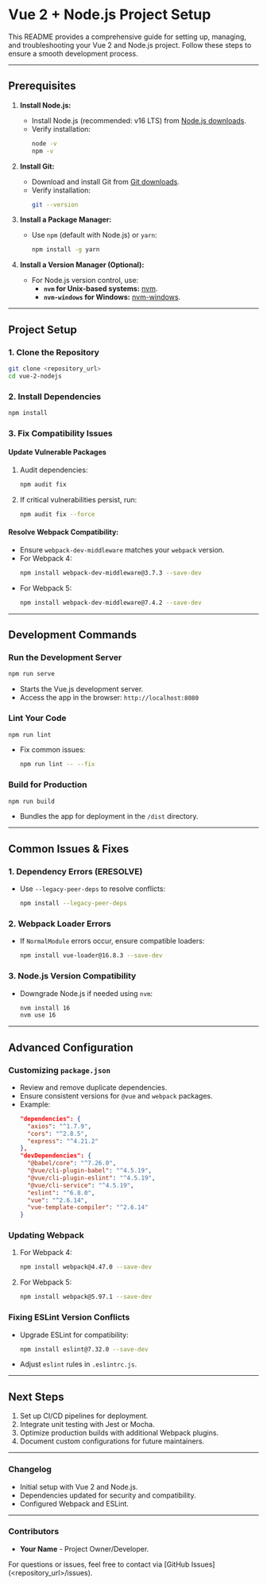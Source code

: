 # Vue 2 + Node.js Project Setup

This README provides a comprehensive guide for setting up, managing, and troubleshooting your Vue 2 and Node.js project. Follow these steps to ensure a smooth development process.

---

## **Prerequisites**

1. **Install Node.js:**
   - Install Node.js (recommended: v16 LTS) from [Node.js downloads](https://nodejs.org/).
   - Verify installation:
     ```bash
     node -v
     npm -v
     ```

2. **Install Git:**
   - Download and install Git from [Git downloads](https://git-scm.com/).
   - Verify installation:
     ```bash
     git --version
     ```

3. **Install a Package Manager:**
   - Use `npm` (default with Node.js) or `yarn`:
     ```bash
     npm install -g yarn
     ```

4. **Install a Version Manager (Optional):**
   - For Node.js version control, use:
     - **`nvm` for Unix-based systems:** [nvm](https://github.com/nvm-sh/nvm).
     - **`nvm-windows` for Windows:** [nvm-windows](https://github.com/coreybutler/nvm-windows).

---

## **Project Setup**

### 1. Clone the Repository
```bash
git clone <repository_url>
cd vue-2-nodejs
```

### 2. Install Dependencies
```bash
npm install
```

### 3. Fix Compatibility Issues
#### Update Vulnerable Packages
1. Audit dependencies:
   ```bash
   npm audit fix
   ```
2. If critical vulnerabilities persist, run:
   ```bash
   npm audit fix --force
   ```
#### Resolve Webpack Compatibility:
   - Ensure `webpack-dev-middleware` matches your `webpack` version.
   - For Webpack 4:
     ```bash
     npm install webpack-dev-middleware@3.7.3 --save-dev
     ```
   - For Webpack 5:
     ```bash
     npm install webpack-dev-middleware@7.4.2 --save-dev
     ```

---

## **Development Commands**

### Run the Development Server
```bash
npm run serve
```
- Starts the Vue.js development server.
- Access the app in the browser: `http://localhost:8080`

### Lint Your Code
```bash
npm run lint
```
- Fix common issues:
  ```bash
  npm run lint -- --fix
  ```

### Build for Production
```bash
npm run build
```
- Bundles the app for deployment in the `/dist` directory.

---

## **Common Issues & Fixes**

### **1. Dependency Errors (ERESOLVE)**
- Use `--legacy-peer-deps` to resolve conflicts:
  ```bash
  npm install --legacy-peer-deps
  ```

### **2. Webpack Loader Errors**
- If `NormalModule` errors occur, ensure compatible loaders:
  ```bash
  npm install vue-loader@16.8.3 --save-dev
  ```

### **3. Node.js Version Compatibility**
- Downgrade Node.js if needed using `nvm`:
  ```bash
  nvm install 16
  nvm use 16
  ```

---

## **Advanced Configuration**

### Customizing `package.json`
- Review and remove duplicate dependencies.
- Ensure consistent versions for `@vue` and `webpack` packages.
- Example:
  ```json
  "dependencies": {
    "axios": "^1.7.9",
    "cors": "^2.8.5",
    "express": "^4.21.2"
  },
  "devDependencies": {
    "@babel/core": "^7.26.0",
    "@vue/cli-plugin-babel": "^4.5.19",
    "@vue/cli-plugin-eslint": "^4.5.19",
    "@vue/cli-service": "^4.5.19",
    "eslint": "^6.8.0",
    "vue": "^2.6.14",
    "vue-template-compiler": "^2.6.14"
  }
  ```

### Updating Webpack
1. For Webpack 4:
   ```bash
   npm install webpack@4.47.0 --save-dev
   ```
2. For Webpack 5:
   ```bash
   npm install webpack@5.97.1 --save-dev
   ```

### Fixing ESLint Version Conflicts
- Upgrade ESLint for compatibility:
  ```bash
  npm install eslint@7.32.0 --save-dev
  ```
- Adjust `eslint` rules in `.eslintrc.js`.

---

## **Next Steps**

1. Set up CI/CD pipelines for deployment.
2. Integrate unit testing with Jest or Mocha.
3. Optimize production builds with additional Webpack plugins.
4. Document custom configurations for future maintainers.

---

### **Changelog**
- Initial setup with Vue 2 and Node.js.
- Dependencies updated for security and compatibility.
- Configured Webpack and ESLint.

---

### **Contributors**
- **Your Name** - Project Owner/Developer.

For questions or issues, feel free to contact via [GitHub Issues](<repository_url>/issues).

